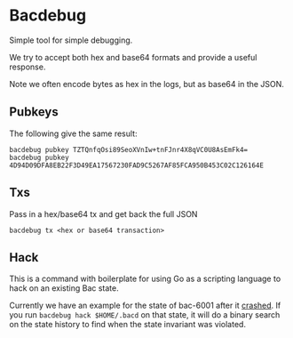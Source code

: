 # Bacdebug

Simple tool for simple debugging.

We try to accept both hex and base64 formats and provide a useful response.

Note we often encode bytes as hex in the logs, but as base64 in the JSON.

## Pubkeys

The following give the same result:

```
bacdebug pubkey TZTQnfqOsi89SeoXVnIw+tnFJnr4X8qVC0U8AsEmFk4=
bacdebug pubkey 4D94D09DFA8EB22F3D49EA17567230FAD9C5267AF85FCA950B453C02C126164E
```

## Txs

Pass in a hex/base64 tx and get back the full JSON

```
bacdebug tx <hex or base64 transaction>
```

## Hack

This is a command with boilerplate for using Go as a scripting language to hack
on an existing Bac state.

Currently we have an example for the state of bac-6001 after it
[crashed](https://github.com/bitcv-chain/bitcv-chain/blob/master/cmd/bac/testnets/STATUS.md#june-13-2018-230-est---published-postmortem-of-bac-6001-failure).
If you run `bacdebug hack $HOME/.bacd` on that
state, it will do a binary search on the state history to find when the state
invariant was violated.
